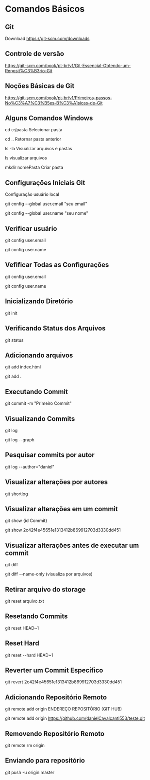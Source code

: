 # Comandos Básicos

## Git
Download
https://git-scm.com/downloads

## Controle de versão
https://git-scm.com/book/pt-br/v1/Git-Essencial-Obtendo-um-Reposit%C3%B3rio-Git

## Noções Básicas de Git
https://git-scm.com/book/pt-br/v1/Primeiros-passos-No%C3%A7%C3%B5es-B%C3%A1sicas-de-Git

## Alguns Comandos Windows
cd c:/pasta Selecionar pasta

cd .. Retornar pasta anterior

ls -la  Visualizar arquivos e pastas

ls visualizar arquivos

mkdir nomePasta Criar pasta

## Configurações Iniciais Git
Configuração usuário local

git config --global user.email "seu email"

git config --global user.name "seu nome"

## Verificar usuário
git config user.email

git config user.name

## Vefificar Todas as Configurações

git config user.email

git config user.name

## Inicializando Diretório
git init

## Verificando Status dos Arquivos
git status

## Adicionando arquivos
git add index.html

git add .

## Executando Commit

git commit -m "Primeiro Commit"

## Visualizando Commits

git log

git log --graph

## Pesquisar commits por autor

git log --author="daniel"


## Visualizar alterações por autores

git shortlog

## Visualizar alterações em um commit
git show {id Commit}

git show 2c42f4e45651e1313412b869912703d3330dd451

## Visualizar alterações antes de executar um commit

git diff

git diff --name-only (visualiza por arquivos)

## Retirar arquivo do storage
git reset arquivo.txt

## Resetando Commits
git reset HEAD~1

## Reset Hard
git reset --hard HEAD~1

## Reverter um Commit Específico
git revert 2c42f4e45651e1313412b869912703d3330dd451

## Adicionando Repositório Remoto
git remote add origin ENDEREÇO REPOSITÓRIO (GIT HUB)

git remote add origin https://github.com/danielCavalcanti553/teste.git

## Removendo Repositório Remoto

git remote rm origin

## Enviando para repositório

 git push -u origin master
